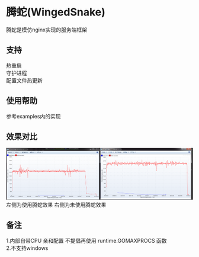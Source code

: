 # 腾蛇(WingedSnake)
腾蛇是模仿nginx实现的服务端框架
## 支持
热重启  
守护进程  
配置文件热更新  
## 使用帮助
参考examples内的实现
## 效果对比
![性能变化](./res/pic.png)
左侧为使用腾蛇效果
右侧为未使用腾蛇效果
## 备注
1.内部自带CPU 亲和配置 不提倡再使用 runtime.GOMAXPROCS 函数  
2.不支持windows
